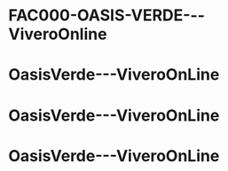 # FAC000-OASIS-VERDE---ViveroOnline
# OasisVerde---ViveroOnLine
# OasisVerde---ViveroOnLine
# OasisVerde---ViveroOnLine
